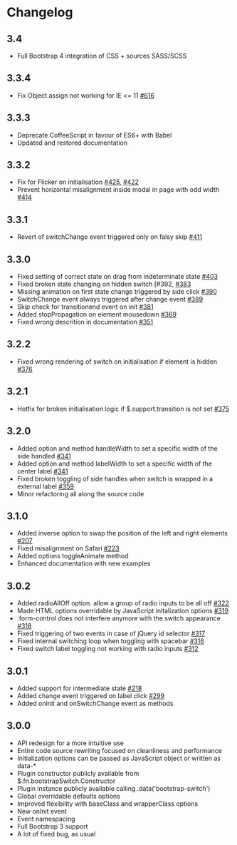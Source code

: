 # Changelog

## 3.4

- Full Bootstrap 4 integration of CSS + sources SASS/SCSS

## 3.3.4

- Fix Object.assign not working for IE <= 11 [#616](https://github.com/Bttstrp/bootstrap-switch/issues/616)

## 3.3.3

- Deprecate CoffeeScript in favour of ES6+ with Babel
- Updated and restored documentation

## 3.3.2

- Fix for Flicker on initialisation [#425](https://github.com/nostalgiaz/bootstrap-switch/issues/425), [#422](https://github.com/nostalgiaz/bootstrap-switch/issues/422)
- Prevent horizontal misalignment inside modal in page with odd width [#414](https://github.com/nostalgiaz/bootstrap-switch/issues/414)

## 3.3.1

- Revert of switchChange event triggered only on falsy skip [#411](https://github.com/nostalgiaz/bootstrap-switch/issues/411)

## 3.3.0

- Fixed setting of correct state on drag from indeterminate state [#403](https://github.com/nostalgiaz/bootstrap-switch/issues/403)
- Fixed broken state changing on hidden switch [#392, [#383](https://github.com/nostalgiaz/bootstrap-switch/issues/383)
- Missing animation on first state change triggered by side click [#390](https://github.com/nostalgiaz/bootstrap-switch/issues/390)
- SwitchChange event always triggered after change event [#389](https://github.com/nostalgiaz/bootstrap-switch/issues/389)
- Skip check for transitionend event on init [#381](https://github.com/nostalgiaz/bootstrap-switch/issues/381)
- Added stopPropagation on element mousedown [#369](https://github.com/nostalgiaz/bootstrap-switch/issues/369)
- Fixed wrong descrition in documentation [#351](https://github.com/nostalgiaz/bootstrap-switch/issues/351)

## 3.2.2

- Fixed wrong rendering of switch on initialisation if element is hidden [#376](https://github.com/nostalgiaz/bootstrap-switch/issues/376)

## 3.2.1

- Hotfix for broken initialisation logic if $.support.transition is not set [#375](https://github.com/nostalgiaz/bootstrap-switch/issues/375)

## 3.2.0

- Added option and method handleWidth to set a specific width of the side handled [#341](https://github.com/nostalgiaz/bootstrap-switch/issues/341)
- Added option and method labelWidth to set a specific width of the center label [#341](https://github.com/nostalgiaz/bootstrap-switch/issues/341)
- Fixed broken toggling of side handles when switch is wrapped in a external label [#359](https://github.com/nostalgiaz/bootstrap-switch/issues/359)
- Minor refactoring all along the source code

## 3.1.0

- Added inverse option to swap the position of the left and right elements [#207](https://github.com/nostalgiaz/bootstrap-switch/issues/207)
- Fixed misalignment on Safari [#223](https://github.com/nostalgiaz/bootstrap-switch/issues/223)
- Added options toggleAnimate method
- Enhanced documentation with new examples

## 3.0.2

- Added radioAllOff option. allow a group of radio inputs to be all off [#322](https://github.com/nostalgiaz/bootstrap-switch/issues/322)
- Made HTML options overridable by JavaScript initalization options [#319](https://github.com/nostalgiaz/bootstrap-switch/issues/319)
- .form-control does not interfere anymore with the switch appearance [#318](https://github.com/nostalgiaz/bootstrap-switch/issues/318)
- Fixed triggering of two events in case of jQuery id selector [#317](https://github.com/nostalgiaz/bootstrap-switch/issues/317)
- Fixed internal switching loop when toggling with spacebar [#316](https://github.com/nostalgiaz/bootstrap-switch/issues/316)
- Fixed switch label toggling not working with radio inputs [#312](https://github.com/nostalgiaz/bootstrap-switch/issues/312)

## 3.0.1

- Added support for intermediate state [#218](https://github.com/nostalgiaz/bootstrap-switch/issues/218)
- Added change event triggered on label click [#299](https://github.com/nostalgiaz/bootstrap-switch/issues/299)
- Added onInit and onSwitchChange event as methods

## 3.0.0

- API redesign for a more intuitive use
- Entire code source rewriting focused on cleanliness and performance
- Initialization options can be passed as JavaScript object or written as data-*
- Plugin constructor publicly available from $.fn.bootstrapSwitch.Constructor
- Plugin instance publicly available calling .data('bootstrap-switch')
- Global overridable defaults options
- Improved flexibility with baseClass and wrapperClass options
- New onInit event
- Event namespacing
- Full Bootstrap 3 support
- A lot of fixed bug, as usual
